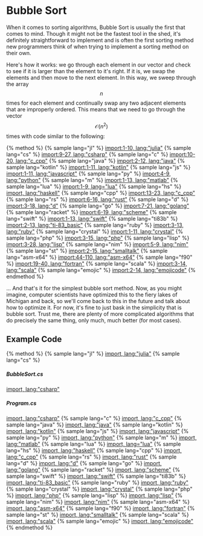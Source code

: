 # Bubble Sort
When it comes to sorting algorithms, Bubble Sort is usually the first that comes to mind.
Though it might not be the fastest tool in the shed, it's definitely straightforward to implement and is often the first sorting method new programmers think of when trying to implement a sorting method on their own.

Here's how it works: we go through each element in our vector and check to see if it is larger than the element to it's right.
If it is, we swap the elements and then move to the next element.
In this way, we sweep through the array $$n$$ times for each element and continually swap any two adjacent elements that are improperly ordered.
This means that we need to go through the vector $$\mathcal{O}(n^2)$$ times with code similar to the following:

{% method %}
{% sample lang="jl" %}
[import:1-10, lang:"julia"](code/julia/bubble.jl)
{% sample lang="cs" %}
[import:9-27, lang:"csharp"](code/csharp/BubbleSort.cs)
{% sample lang="c" %}
[import:10-20, lang:"c_cpp"](code/c/bubble_sort.c)
{% sample lang="java" %}
[import:2-12, lang:"java"](code/java/bubble.java)
{% sample lang="kotlin" %}
[import:1-11, lang:"kotlin"](code/kotlin/BubbleSort.kt)
{% sample lang="js" %}
[import:1-11, lang:"javascript"](code/javascript/bubble.js)
{% sample lang="py" %}
[import:4-9, lang:"python"](code/python/bubblesort.py)
{% sample lang="m" %}
[import:1-13, lang:"matlab"](code/matlab/bubblesort.m)
{% sample lang="lua" %}
[import:1-9, lang="lua"](code/lua/bubble_sort.lua)
{% sample lang="hs" %}
[import, lang:"haskell"](code/haskell/bubbleSort.hs)
{% sample lang="cpp" %}
[import:13-23, lang:"c_cpp"](code/c++/bubblesort.cpp)
{% sample lang="rs" %}
[import:6-16, lang:"rust"](code/rust/bubble_sort.rs)
{% sample lang="d" %}
[import:3-18, lang:"d"](code/d/bubble_sort.d)
{% sample lang="go" %}
[import:7-21, lang:"golang"](code/go/bubbleSort.go)
{% sample lang="racket" %}
[import:6-19, lang:"scheme"](code/racket/bubbleSort.rkt)
{% sample lang="swift" %}
[import:1-13, lang:"swift"](code/swift/bubblesort.swift)
{% sample lang="ti83b" %}
[import:2-13, lang:"ti-83_basic"](code/ti83basic/BUBLSORT.txt)
{% sample lang="ruby" %}
[import:3-13, lang:"ruby"](code/ruby/bubble.rb)
{% sample lang="crystal" %}
[import:1-11, lang:"crystal"](code/crystal/bubble.cr)
{% sample lang="php" %}
[import:3-15, lang:"php"](code/php/bubble_sort.php)
{% sample lang="lisp" %}
[import:3-28, lang:"lisp"](code/lisp/bubble_sort.lisp)
{% sample lang="nim" %}
[import:5-9, lang:"nim"](code/nim/bubble_sort.nim)
{% sample lang="st" %}
[import:2-15, lang:"smalltalk"](code/smalltalk/bubble.st)
{% sample lang="asm-x64" %}
[import:44-110, lang:"asm-x64"](code/asm-x64/bubble_sort.s)
{% sample lang="f90" %}
[import:19-40, lang:"fortran"](code/fortran/bubble.f90)
{% sample lang="scala" %}
[import:3-14, lang:"scala"](code/scala/bubble_sort.scala)
{% sample lang="emojic" %}
[import:2-14, lang:"emojicode"](code/emojicode/bubble_sort.emojic)
{% endmethod %}

... And that's it for the simplest bubble sort method.
Now, as you might imagine, computer scientists have optimized this to the fiery lakes of Michigan and back, so we'll come back to this in the future and talk about how to optimize it.
For now, it's fine to just bask in the simplicity that is bubble sort.
Trust me, there are plenty of more complicated algorithms that do precisely the same thing, only much, much better (for most cases).

## Example Code

{% method %}
{% sample lang="jl" %}
[import, lang:"julia"](code/julia/bubble.jl)
{% sample lang="cs" %}
##### BubbleSort.cs
[import, lang:"csharp"](code/csharp/BubbleSort.cs)
##### Program.cs
[import, lang:"csharp"](code/csharp/Program.cs)
{% sample lang="c" %}
[import, lang:"c_cpp"](code/c/bubble_sort.c)
{% sample lang="java" %}
[import, lang:"java"](code/java/bubble.java)
{% sample lang="kotlin" %}
[import, lang:"kotlin"](code/kotlin/BubbleSort.kt)
{% sample lang="js" %}
[import, lang:"javascript"](code/javascript/bubble.js)
{% sample lang="py" %}
[import, lang:"python"](code/python/bubblesort.py)
{% sample lang="m" %}
[import, lang:"matlab"](code/matlab/bubblesort.m)
{% sample lang="lua" %}
[import, lang="lua"](code/lua/bubble_sort.lua)
{% sample lang="hs" %}
[import, lang:"haskell"](code/haskell/bubbleSort.hs)
{% sample lang="cpp" %}
[import, lang:"c_cpp"](code/c++/bubblesort.cpp)
{% sample lang="rs" %}
[import, lang:"rust"](code/rust/bubble_sort.rs)
{% sample lang="d" %}
[import, lang:"d"](code/d/bubble_sort.d)
{% sample lang="go" %}
[import, lang:"golang"](code/go/bubbleSort.go)
{% sample lang="racket" %}
[import, lang:"scheme"](code/racket/bubbleSort.rkt)
{% sample lang="swift" %}
[import, lang:"swift"](code/swift/bubblesort.swift)
{% sample lang="ti83b" %}
[import, lang:"ti-83_basic"](code/ti83basic/BUBLSORT.txt)
{% sample lang="ruby" %}
[import, lang:"ruby"](code/ruby/bubble.rb)
{% sample lang="crystal" %}
[import, lang:"crystal"](code/crystal/bubble.cr)
{% sample lang="php" %}
[import, lang:"php"](code/php/bubble_sort.php)
{% sample lang="lisp" %}
[import, lang:"lisp"](code/lisp/bubble_sort.lisp)
{% sample lang="nim" %}
[import, lang:"nim"](code/nim/bubble_sort.nim)
{% sample lang="asm-x64" %}
[import, lang:"asm-x64"](code/asm-x64/bubble_sort.s)
{% sample lang="f90" %}
[import, lang:"fortran"](code/fortran/bubble.f90)
{% sample lang="st" %}
[import, lang:"smalltalk"](code/smalltalk/bubble.st)
{% sample lang="scala" %}
[import, lang:"scala"](code/scala/bubble_sort.scala)
{% sample lang="emojic" %}
[import, lang:"emojicode"](code/emojicode/bubble_sort.emojic)
{% endmethod %}

<script>
MathJax.Hub.Queue(["Typeset",MathJax.Hub]);
</script>
